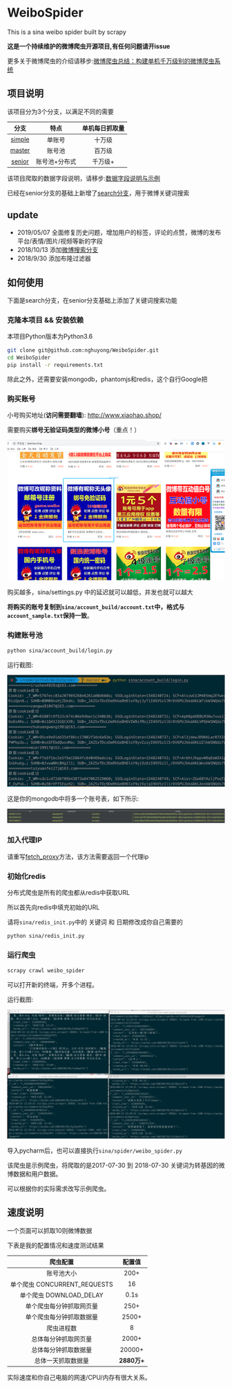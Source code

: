 # WeiboSpider
This is a sina weibo spider built by scrapy

**这是一个持续维护的微博爬虫开源项目,有任何问题请开issue**

更多关于微博爬虫的介绍请移步:[微博爬虫总结：构建单机千万级别的微博爬虫系统](http://www.nghuyong.top/2018/09/12/spider/%E5%BE%AE%E5%8D%9A%E7%88%AC%E8%99%AB%E6%80%BB%E7%BB%93%EF%BC%9A%E6%9E%84%E5%BB%BA%E5%8D%95%E6%9C%BA%E5%8D%83%E4%B8%87%E7%BA%A7%E5%88%AB%E7%9A%84%E5%BE%AE%E5%8D%9A%E7%88%AC%E8%99%AB%E7%B3%BB%E7%BB%9F/)

## 项目说明
该项目分为3个分支，以满足不同的需要

|    分支   | 特点 | 单机每日抓取量 |
| :---: | :----: |:----: |
| [simple](https://github.com/nghuyong/WeiboSpider/tree/simple) | 单账号 | 十万级|
| [master](https://github.com/nghuyong/WeiboSpider/tree/master) | 账号池 | 百万级|
| [senior](https://github.com/nghuyong/WeiboSpider/tree/senior) | 账号池+分布式 | 千万级+ | 


该项目爬取的数据字段说明，请移步:[数据字段说明与示例](./data_stracture.md)

已经在senior分支的基础上新增了[search分支](https://github.com/nghuyong/WeiboSpider/tree/search)，用于微博关键词搜索

## update
- 2019/05/07 全面修复历史问题，增加用户的标签，评论的点赞，微博的发布平台/表情/图片/视频等新的字段
- 2018/10/13 添加[微博搜索分支](https://github.com/nghuyong/WeiboSpider/tree/search)
- 2018/9/30 添加布隆过滤器

## 如何使用
下面是search分支，在senior分支基础上添加了关键词搜索功能

### 克隆本项目 && 安装依赖
本项目Python版本为Python3.6
```bash
git clone git@github.com:nghuyong/WeiboSpider.git
cd WeiboSpider
pip install -r requirements.txt
```
除此之外，还需要安装mongodb，phantomjs和redis，这个自行Google把

### 购买账号
小号购买地址(**访问需要翻墙**): http://www.xiaohao.shop/ 

需要购买**绑号无验证码类型的微博小号**（重点！）

![](./images/xiaohao_shop.png)

购买越多，sina/settings.py 中的延迟就可以越低，并发也就可以越大

**将购买的账号复制到`sina/account_build/account.txt`中，格式与`account_sample.txt`保持一致**。

### 构建账号池

```bash
python sina/account_build/login.py
```
运行截图:

![](./images/account_build_screenshot.png)

这是你的mongodb中将多一个账号表，如下所示:

![](./images/account.png)

### 加入代理IP

请重写[fetch_proxy](https://github.com/nghuyong/WeiboSpider/blob/search/sina/middlewares.py#L53)方法，该方法需要返回一个代理ip

### 初始化redis
分布式爬虫是所有的爬虫都从redis中获取URL

所以首先向redis中填充初始的URL

请将`sina/redis_init.py`中的 关键词 和 日期修改成你自己需要的

```bash
python sina/redis_init.py
```

### 运行爬虫
```bash
scrapy crawl weibo_spider 
```
可以打开新的终端，开多个进程。

运行截图:

![](./images/redis.png)

导入pycharm后，也可以直接执行`sina/spider/weibo_spider.py`

该爬虫是示例爬虫，将爬取的是2017-07-30 到 2018-07-30 关键词为转基因的微博数据和用户数据。

可以根据你的实际需求改写示例爬虫。

## 速度说明

一个页面可以抓取10则微博数据

下表是我的配置情况和速度测试结果

|    爬虫配置   | 配置值 |
| :---: | :----: |
| 账号池大小  | 200+ |
| 单个爬虫 CONCURRENT_REQUESTS | 16 |
| 单个爬虫 DOWNLOAD_DELAY | 0.1s|
| 单个爬虫每分钟抓取网页量 | 250+ |
| 单个爬虫每分钟抓取数据量 | 2500+ |
| 爬虫进程数  | 8 |
| 总体每分钟抓取网页量 | 2000+ | 
| 总体每分钟抓取数据量 | 20000+ |
| 总体一天抓取数据量 | **2880万+** |

实际速度和你自己电脑的网速/CPU/内存有很大关系。